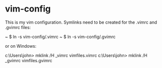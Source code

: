 vim-config
==========

This is my vim configuration. Symlinks need to be created for the .vimrc and .gvimrc files:

  ~ $ ln -s vim-config/.vimrc
  ~ $ ln -s vim-config/.gvimrc

or on Windows:

  c:\Users\john> mklink /H _vimrc vimfiles\.vimrc
  c:\Users\john> mklink /H _gvimrc vimfiles\.gvimrc
